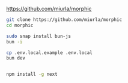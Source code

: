 https://github.com/miurla/morphic

```sh
git clone https://github.com/miurla/morphic
cd morphic

sudo snap install bun-js
bun -i

cp .env.local.example .env.local
bun dev


npm install -g next
```